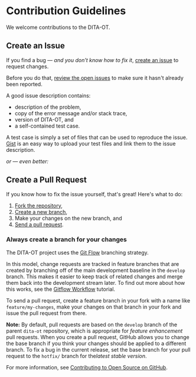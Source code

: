 # Contribution Guidelines

We welcome contributions to the DITA-OT. 

## Create an Issue

If you find a bug — _and you don’t know how to fix it_, [create an issue][1] to request changes.

Before you do that, [review the open issues][2] to make sure it hasn't already been reported.

A good issue description contains:

*  description of the problem,
*  copy of the error message and/or stack trace,
*  version of DITA-OT, and
*  a self-contained test case.

A test case is simply a set of files that can be used to reproduce the issue. [Gist][3] is an easy way to upload your test files and link them to the issue description.

_or — even better:_

## Create a Pull Request

If you know how to fix the issue yourself, that's great! Here's what to do:

1. [Fork the repository][4],
2. [Create a new branch][5], 
3. Make your changes on the new branch, and 
3. [Send a pull request][6]. 

### Always create a branch for your changes

The DITA-OT project uses the [Git Flow][7] branching strategy. 

In this model, change requests are tracked in feature branches that are created by branching off of the main development baseline in the `develop` branch. This makes it easier to keep track of related changes and merge them back into the development stream later. To find out more about how this works, see the [Gitflow Workflow][8] tutorial.

To send a pull request, create a feature branch in your fork with a name like `feature/my-changes`, make your changes on that branch in your fork and issue the pull request from there. 

**Note:** By default, pull requests are based on the `develop` branch of the parent `dita-ot` repository, which is appropriate for ​*feature enhancement*​ pull requests. When you create a pull request, GitHub allows you to change the base branch if you think your changes should be applied to a different branch. To fix a bug in the current release, set the base branch for your pull request to the `hotfix/` branch for the ​*latest stable version*​. 

For more information, see [Contributing to Open Source on GitHub][9].


[1]:	https://github.com/dita-ot/dita-ot/issues/new
[2]:	https://github.com/dita-ot/dita-ot/issues
[3]:	https://gist.github.com/
[4]:	https://help.github.com/articles/fork-a-repo/
[5]:	https://help.github.com/articles/creating-and-deleting-branches-within-your-repository/
[6]:	https://help.github.com/articles/using-pull-requests/
[7]:	http://nvie.com/posts/a-successful-git-branching-model/
[8]:	https://www.atlassian.com/git/tutorials/comparing-workflows/gitflow-workflow
[9]:	https://guides.github.com/activities/contributing-to-open-source/
